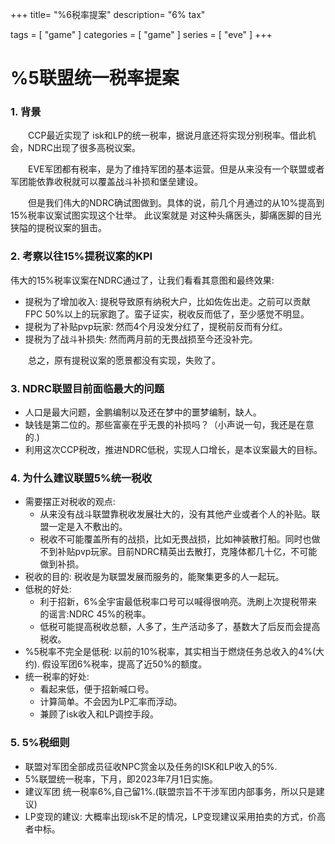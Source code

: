 +++
title= "%6税率提案"
description= "6% tax"

tags = [
    "game"
]
categories = [
  "game"
]
series = [
  "eve"
]
+++
# %5联盟统一税率提案

### 1. 背景
&emsp;&emsp;CCP最近实现了 isk和LP的统一税率，据说月底还将实现分别税率。借此机会，NDRC出现了很多高税议案。

&emsp;&emsp;EVE军团都有税率，是为了维持军团的基本运营。但是从来没有一个联盟或者军团能依靠收税就可以覆盖战斗补损和堡垒建设。

&emsp;&emsp;但是我们伟大的NDRC确试图做到。具体的说，前几个月通过的从10%提高到15%税率议案试图实现这个壮举。
此议案就是 对这种头痛医头，脚痛医脚的目光狭隘的提税议案的狙击。

### 2. 考察以往15%提税议案的KPI
伟大的15%税率议案在NDRC通过了，让我们看看其意图和最终效果:
  + 提税为了增加收入: 提税导致原有纳税大户，比如佐佐出走。之前可以贡献FPC 50%以上的玩家跑了。蛮子证实，税收反而低了，至少感觉不明显。
  + 提税为了补贴pvp玩家: 然而4个月没发分红了，提税前反而有分红。
  + 提税为了战斗补损失: 然而两月前的无畏战损至今还没补完。
      
&emsp;&emsp;总之，原有提税议案的愿景都没有实现，失败了。

### 3. NDRC联盟目前面临最大的问题
  + 人口是最大问题，金鹏编制以及还在梦中的噩梦编制，缺人。
  + 缺钱是第二位的。那些富豪在乎无畏的补损吗？（小声说一句，我还是在意的.)
  + 利用这次CCP税改，推进NDRC低税，实现人口增长，是本议案最大的目标。

### 4. 为什么建议联盟5%统一税收
  + 需要摆正对税收的观点:
    + 从来没有战斗联盟靠税收发展壮大的，没有其他产业或者个人的补贴。联盟一定是入不敷出的。
    + 税收不可能覆盖所有的战损，比如无畏战损，比如神装散打船。同时也做不到补贴pvp玩家。目前NDRC精英出去散打，克隆体都几十亿，不可能做到补损。
  + 税收的目的:
    税收是为联盟发展而服务的，能聚集更多的人一起玩。
  + 低税的好处:
    + 利于招新，6%全宇宙最低税率口号可以喊得很响亮。洗刷上次提税带来的谣言:NDRC 45%的税率。
    + 低税可能提高税收总额，人多了，生产活动多了，基数大了后反而会提高税收。
  + %5税率不完全是低税: 以前的10%税率，其实相当于燃烧任务总收入的4%(大约). 假设军团6%税率，提高了近50%的额度。
  + 统一税率的好处:
    + 看起来低，便于招新喊口号。
    + 计算简单。不会因为LP汇率而浮动。
    + 兼顾了isk收入和LP调控手段。

### 5. 5%税细则
  + 联盟对军团全部成员征收NPC赏金以及任务的ISK和LP收入的5%.
  + 5%联盟统一税率，下月，即2023年7月1日实施。
  + 建议军团 统一税率6%,自己留1%.(联盟宗旨不干涉军团内部事务，所以只是建议)
  + LP变现的建议: 大概率出现isk不足的情况，LP变现建议采用拍卖的方式，价高者中标。
